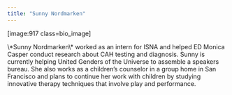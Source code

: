 ```yaml
---
title: "Sunny Nordmarken"
---
```


<p>[image:917 class=bio_image]  </p>

<p>\*Sunny Nordmarken\* worked as an intern for <span class="caps">ISNA</span> and helped ED Monica Casper conduct research about <span class="caps">CAH</span> testing and diagnosis. Sunny is currently helping United Genders of the Universe to assemble a speakers bureau. She also works as a children’s counselor in a group home in San Francisco and plans to continue her work with children by studying innovative therapy techniques that involve play and performance.</p>